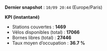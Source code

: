 **Dernier snapshot** : `10/09 20:44` (Europe/Paris)

**KPI (instantané)**

- Stations couvertes : **1469**
- Vélos disponibles (total) : **17066**
- Bornes libres (total) : **27446**
- Taux moyen d’occupation : **36.7 %**
